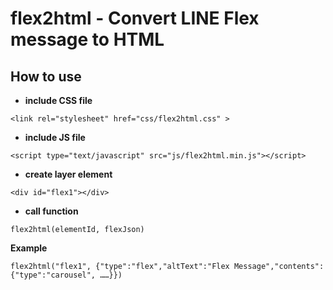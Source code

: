 # flex2html - Convert LINE Flex message to HTML

## How to use

- **include CSS file**
```
<link rel="stylesheet" href="css/flex2html.css" >
```

- **include JS file**
```
<script type="text/javascript" src="js/flex2html.min.js"></script>
```

- **create layer element**
```
<div id="flex1"></div>
```

- **call function**

```
flex2html(elementId, flexJson)
```

**Example**
```
flex2html("flex1", {"type":"flex","altText":"Flex Message","contents": {"type":"carousel", ……}})
```